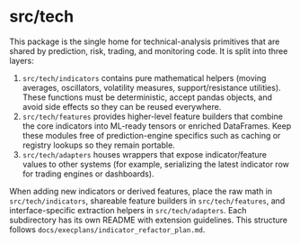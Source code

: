 # src/tech

This package is the single home for technical-analysis primitives that are
shared by prediction, risk, trading, and monitoring code. It is split into
three layers:

1. `src/tech/indicators` contains pure mathematical helpers (moving averages,
   oscillators, volatility measures, support/resistance utilities). These
   functions must be deterministic, accept pandas objects, and avoid side
   effects so they can be reused everywhere.
2. `src/tech/features` provides higher-level feature builders that combine the
   core indicators into ML-ready tensors or enriched DataFrames. Keep these
   modules free of prediction-engine specifics such as caching or registry
   lookups so they remain portable.
3. `src/tech/adapters` houses wrappers that expose indicator/feature values to
   other systems (for example, serializing the latest indicator row for trading
   engines or dashboards).

When adding new indicators or derived features, place the raw math in
`src/tech/indicators`, shareable feature builders in `src/tech/features`, and
interface-specific extraction helpers in `src/tech/adapters`. Each subdirectory
has its own README with extension guidelines. This structure follows
`docs/execplans/indicator_refactor_plan.md`.
